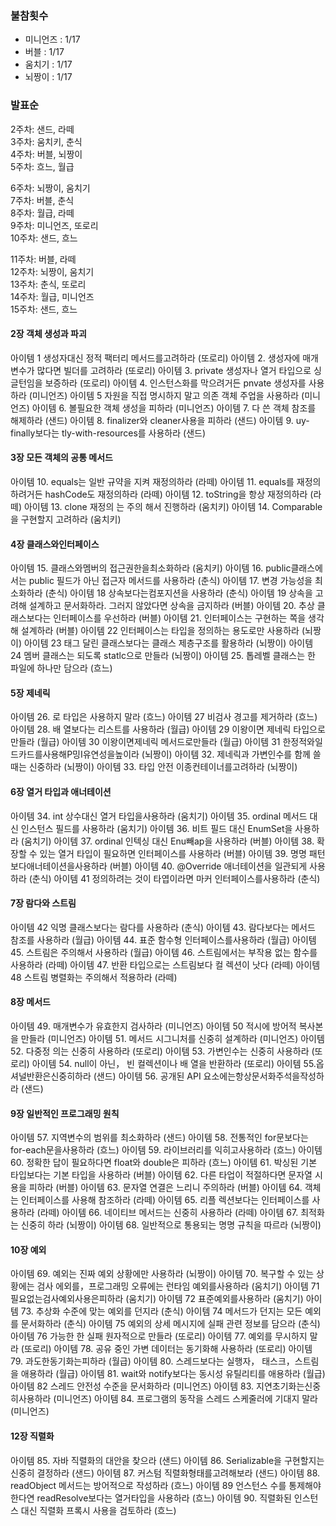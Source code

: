 ### 불참횟수
- 미니언즈 : 1/17
- 버블 : 1/17
- 움치기 : 1/17
- 뇌짱이 : 1/17

### 발표순

2주차: 샌드, 라떼  
3주차: 움치키, 춘식  
4주차: 버블, 뇌짱이  
5주차: 흐느, 월급  

6주차: 뇌짱이, 움치기  
7주차: 버블, 춘식  
8주차: 월급, 라떼  
9주차: 미니언즈, 또로리  
10주차: 샌드, 흐느  

11주차: 버블, 라떼  
12주차: 뇌짱이, 움치기  
13주차: 춘식, 또로리  
14주차: 월급, 미니언즈  
15주차: 샌드, 흐느  

#### 2장 객체 생성과 파괴
아이템 1 생성자대신 정적 팩터리 메서드를고려하라 (또로리)
아이템 2. 생성자에 매개변수가 많다면 빌더를 고려하라 (또로리)
아이템 3. private 생성자나 열거 타입으로 싱글턴임을 보증하라 (또로리)
아이템 4. 인스턴스화를 막으려거든 pnvate 생성자를 사용하라 (미니언즈)
아이템 5 자원을 직접 명시하지 말고 의존 객체 주업을 사용하라 (미니언즈)
아이템 6. 볼필요한 객체 생성을 피하라 (미니언즈)
아이템 7. 다 쓴 객체 참조를 해제하라 (샌드)
아이템 8. finalizer와 cleaner사용을 피하라 (샌드)
아이템 9. uy-finally보다는 tly-with-resources를 사용하라 (샌드)

#### 3장 모든 객체의 공통 메서드 
아이템 10. equals는 일반 규약을 지켜 재정의하라 (라떼)
아이템 11. equals를 재정의하려거든 hashCode도 재정의하라 (라떼)
아이템 12. toString을 항상 재정의하라 (라떼)
아이템 13. clone 재정의 는 주의 해서 진행하라 (움치키)
아이템 14. Comparable을 구현할지 고려하라 (움치키)

#### 4장 클래스와인터페이스
아이템 15. 클래스와멤버의 접근권한을최소화하라 (움치키)
아이템 16. public클래스에서는 public 필드가 아닌 접근자 메서드를 사용하라 (춘식)
아이템 17. 변경 가능성을 최소화하라 (춘식)
아이템 18 상속보다는컴포지션을 사용하라 (춘식)
아이템 19 상속을 고려해 설계하고 문서화하라. 그러지 않았다면 상속을 금지하라 (버블)
아이템 20. 추상 클래스보다는 인터페이스를 우선하라 (버블)
아이템 21. 인터페이스는 구현하는 쪽을 생각해 설계하라 (버블)
아이템 22 인터페이스는 타입을 정의하는 용도로만 사용하라 (뇌짱이)
아이템 23 태그 달린 클래스보다는 클래스 제층구조를 활용하라 (뇌짱이)
아이템 24 멤버 클래스는 되도록 statlc으로 만들라 (뇌짱이)
아이템 25. 톱레벨 클래스는 한 파일에 하나만 담으라 (흐느)

#### 5장 제네릭
아이템 26. 로 타입은 사용하지 말라 (흐느)
아이템 27 비검사 경고를 제거하라 (흐느)
아이템 28. 배 열보다는 리스트를 사용하라 (월급)
아이템 29 이왕이면 제네릭 타입으로 만들라 (월급)
아이템 30 이왕이면제네릭 메서드로만들라 (월급)
아이템 31 한정적와일드카드를사용해P밍I유연성을높이라 (뇌짱이)
아이템 32. 제네릭과 가변인수를 함께 쓸 때는 신중하라 (뇌짱이)
아이템 33. 타입 안전 이종컨테이너를고려하라 (뇌짱이)

#### 6장 열거 타입과 애너테이션
아이템 34. int 상수대신 열거 타입을사용하라 (움치기)
아이템 35. ordinal 메서드 대신 인스턴스 필드를 사용하라 (움치기)
아이템 36. 비트 필드 대신 EnumSet을 사용하라 (움치기)
아이템 37. ordinal 인텍싱 대신 Enu빼ap을 사용하라 (버블)
아이템 38. 확장할 수 있는 열거 타입이 필요하면 인터페이스를 사용하라 (버블)
아이템 39. 명명 패턴보다애너테이션을사용하라 (버블)
아이템 40. @Override 애너테이션을 일관되게 사용하라 (춘식)
아이템 41 정의하려는 것이 타엽이라면 마커 인터페이스를사용하라 (춘식)

#### 7장 람다와 스트림
아이템 42 익명 클래스보다는 람다를 사용하라 (춘식)
아이템 43. 람다보다는 메서드 참조를 사용하라 (월급)
아이템 44. 표준 함수형 인터페이스를사용하라 (월급)
아이템 45. 스트림은 주의해서 사용하라 (월급)
아이템 46. 스트림에서는 부작용 없는 함수를 사용하라 (라떼)
아이템 47. 반환 타입으로는 스트림보다 컬 렉션이 낫다 (라떼)
아이템 48 스트림 병렬화는 주의해서 적용하라 (라떼)

#### 8장 메서드
아이템 49. 매개변수가 유효한지 검사하라 (미니언즈)
아이템 50 적시에 방어적 복사본을 만들라 (미니언즈)
아이템 51. 메서드 시그니처를 신중히 설계하라 (미니언즈)
아이템 52. 다중정 의는 신중히 사용하라 (또로리)
아이템 53. 가변인수는 신중히 사용하라 (또로리)
아이템 54. null이 아닌， 빈 컬렉션이나 배 열을 반환하라 (또로리)
아이템 55.옵셔널반환은신중히하라 (샌드)
아이템 56. 공개된 API 요소에는항상문서화주석을작성하라 (샌드)

#### 9장 일반적인 프로그래밍 원칙
아이템 57. 지역변수의 범위를 최소화하라 (샌드)
아이템 58. 전통적인 for문보다는 for-each문을사용하라 (흐느)
아이템 59. 라이브러리를 익히고사용하라 (흐느)
아이템 60. 정확한 답이 필요하다면 float와 double은 피하라 (흐느)
아이템 61. 박싱된 기본 타입보다는 기본 타입을 사용하라 (버블)
아이템 62. 다른 타업이 적절하다면 문자열 시용을 피하라 (버블)
아이템 63. 문자열 연결은 느리니 주의하라 (버블)
아이템 64. 객체는 인터페이스를 사용해 참조하라 (라떼)
아이템 65. 리플 렉션보다는 인터페이스를 사용하라 (라떼)
아이템 66. 네이티브 메서드는 신중히 사용하라 (라떼)
아이템 67. 최적화는 신중히 하라 (뇌짱이)
아이템 68. 일반적으로 통용되는 명명 규칙을 따르라 (뇌짱이)

#### 10장 예외 
아이템 69. 예외는 진짜 예외 상황에만 사용하라 (뇌짱이)
아이템 70. 복구할 수 있는 상황에는 검사 에외를，프로그래밍 오류에는 런타임 예외를사용하라 (움치기)
아이템 71 필요없는검사예외사용은피하라 (움치기)
아이템 72 표준예외를사용하라 (움치기)
아이템 73. 추상화 수준에 맞는 예외를 던지라 (춘식)
아이템 74 메서드가 던지는 모든 예외를 문서화하라 (춘식)
아이템 75 예외의 상세 메시지에 실패 관련 정보를 담으라 (춘식) 
아이템 76 가능한 한 실패 원자적으로 만들라 (또로리)
아이템 77. 예외를 무시하지 말라 (또로리)
아이템 78. 공유 중인 가변 데이터는 동기화해 사용하라 (또로리)
아이템 79. 과도한동기화는피하라 (월급)
아이템 80. 스레드보다는 실행자， 태스크，스트림을 애용하라 (월급)
아이템 81. wait와 notify보다는 동시성 유틸리티를 애용하라 (월급)
아이템 82 스레드 안전성 수준을 문서화하라 (미니언즈)
아이템 83. 지연초기화는신중히사용하라 (미니언즈)
아이템 84. 프로그램의 동작을 스레드 스케줄러에 기대지 말라 (미니언즈)

#### 12장 직렬화
아이템 85. 자바 직렬화의 대안을 찾으라 (샌드)
아이템 86. Serializable을 구현할지는 신중히 결정하라 (샌드)
아이템 87. 커스텀 직렬화형태를고려해보라 (샌드)
아이템 88. readObject 메서드는 방어적으로 작성하라 (흐느)
아이템 89 언스턴스 수를 통제해야 한다연 readResolve보다는 열거타입을 사용하라 (흐느)
아이템 90. 직렬화된 인스턴스 대신 직렬화 프록시 사용을 검토하라 (흐느)    
